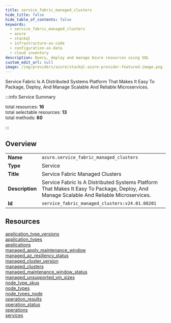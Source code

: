 ```yaml
---
title: service_fabric_managed_clusters
hide_title: false
hide_table_of_contents: false
keywords:
  - service_fabric_managed_clusters
  - azure
  - stackql
  - infrastructure-as-code
  - configuration-as-data
  - cloud inventory
description: Query, deploy and manage Azure resources using SQL
custom_edit_url: null
image: /img/providers/azure/stackql-azure-provider-featured-image.png
---
```

Service Fabric Is A Distributed Systems Platform That Makes It Easy To Package, Deploy, And Manage Scalable And Reliable Microservices.  
    
:::info Service Summary

<div class="row">
<div class="providerDocColumn">
<span>total resources:&nbsp;<b>16</b></span><br />
<span>total selectable resources:&nbsp;<b>13</b></span><br />
<span>total methods:&nbsp;<b>60</b></span><br />
</div>
</div>

:::

## Overview
<table><tbody>
<tr><td><b>Name</b></td><td><code>azure.service_fabric_managed_clusters</code></td></tr>
<tr><td><b>Type</b></td><td>Service</td></tr>
<tr><td><b>Title</b></td><td>Service Fabric Managed Clusters</td></tr>
<tr><td><b>Description</b></td><td>Service Fabric Is A Distributed Systems Platform That Makes It Easy To Package, Deploy, And Manage Scalable And Reliable Microservices.</td></tr>
<tr><td><b>Id</b></td><td><code>service_fabric_managed_clusters:v24.01.00201</code></td></tr>
</tbody></table>

## Resources
<div class="row">
<div class="providerDocColumn">
<a href="/providers/azure/service_fabric_managed_clusters/application_type_versions/">application_type_versions</a><br />
<a href="/providers/azure/service_fabric_managed_clusters/application_types/">application_types</a><br />
<a href="/providers/azure/service_fabric_managed_clusters/applications/">applications</a><br />
<a href="/providers/azure/service_fabric_managed_clusters/managed_apply_maintenance_window/">managed_apply_maintenance_window</a><br />
<a href="/providers/azure/service_fabric_managed_clusters/managed_az_resiliency_status/">managed_az_resiliency_status</a><br />
<a href="/providers/azure/service_fabric_managed_clusters/managed_cluster_version/">managed_cluster_version</a><br />
<a href="/providers/azure/service_fabric_managed_clusters/managed_clusters/">managed_clusters</a><br />
<a href="/providers/azure/service_fabric_managed_clusters/managed_maintenance_window_status/">managed_maintenance_window_status</a><br />
</div>
<div class="providerDocColumn">
<a href="/providers/azure/service_fabric_managed_clusters/managed_unsupported_vm_sizes/">managed_unsupported_vm_sizes</a><br />
<a href="/providers/azure/service_fabric_managed_clusters/node_type_skus/">node_type_skus</a><br />
<a href="/providers/azure/service_fabric_managed_clusters/node_types/">node_types</a><br />
<a href="/providers/azure/service_fabric_managed_clusters/node_types_node/">node_types_node</a><br />
<a href="/providers/azure/service_fabric_managed_clusters/operation_results/">operation_results</a><br />
<a href="/providers/azure/service_fabric_managed_clusters/operation_status/">operation_status</a><br />
<a href="/providers/azure/service_fabric_managed_clusters/operations/">operations</a><br />
<a href="/providers/azure/service_fabric_managed_clusters/services/">services</a><br />
</div>
</div>
